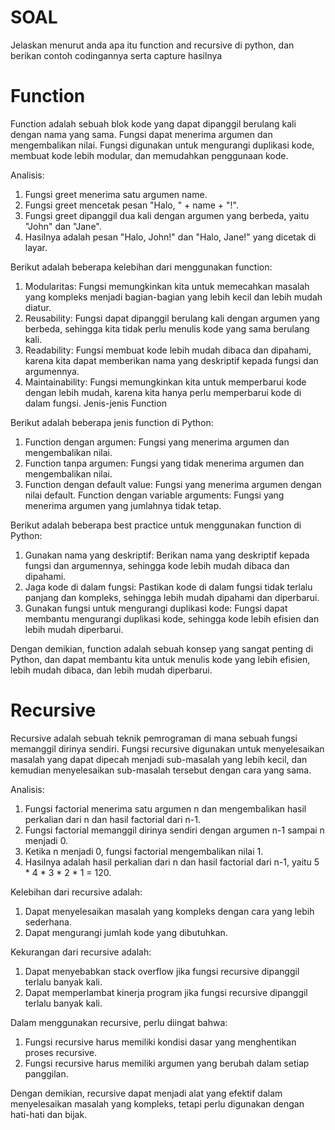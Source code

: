 #  SOAL
Jelaskan menurut anda apa itu function and recursive di python, dan berikan contoh codingannya serta capture hasilnya

# Function
Function adalah sebuah blok kode yang dapat dipanggil berulang kali dengan nama yang sama. Fungsi dapat menerima argumen dan mengembalikan nilai. Fungsi digunakan untuk mengurangi duplikasi kode, membuat kode lebih modular, dan memudahkan penggunaan kode.

Analisis:

1. Fungsi greet menerima satu argumen name.
2. Fungsi greet mencetak pesan "Halo, " + name + "!".
3. Fungsi greet dipanggil dua kali dengan argumen yang berbeda, yaitu "John" dan "Jane".
4. Hasilnya adalah pesan "Halo, John!" dan "Halo, Jane!" yang dicetak di layar.

Berikut adalah beberapa kelebihan dari menggunakan function:

1. Modularitas: Fungsi memungkinkan kita untuk memecahkan masalah yang kompleks menjadi bagian-bagian yang lebih kecil dan lebih mudah diatur.
2. Reusability: Fungsi dapat dipanggil berulang kali dengan argumen yang berbeda, sehingga kita tidak perlu menulis kode yang sama berulang kali.
3. Readability: Fungsi membuat kode lebih mudah dibaca dan dipahami, karena kita dapat memberikan nama yang deskriptif kepada fungsi dan argumennya.
4. Maintainability: Fungsi memungkinkan kita untuk memperbarui kode dengan lebih mudah, karena kita hanya perlu memperbarui kode di dalam fungsi.
Jenis-jenis Function

Berikut adalah beberapa jenis function di Python:

1. Function dengan argumen: Fungsi yang menerima argumen dan mengembalikan nilai.
2. Function tanpa argumen: Fungsi yang tidak menerima argumen dan mengembalikan nilai.
3. Function dengan default value: Fungsi yang menerima argumen dengan nilai default.
Function dengan variable arguments: Fungsi yang menerima argumen yang jumlahnya tidak tetap.

Berikut adalah beberapa best practice untuk menggunakan function di Python:

1. Gunakan nama yang deskriptif: Berikan nama yang deskriptif kepada fungsi dan argumennya, sehingga kode lebih mudah dibaca dan dipahami.
2. Jaga kode di dalam fungsi: Pastikan kode di dalam fungsi tidak terlalu panjang dan kompleks, sehingga lebih mudah dipahami dan diperbarui.
3. Gunakan fungsi untuk mengurangi duplikasi kode: Fungsi dapat membantu mengurangi duplikasi kode, sehingga kode lebih efisien dan lebih mudah diperbarui.

Dengan demikian, function adalah sebuah konsep yang sangat penting di Python, dan dapat membantu kita untuk menulis kode yang lebih efisien, lebih mudah dibaca, dan lebih mudah diperbarui.

# Recursive
Recursive adalah sebuah teknik pemrograman di mana sebuah fungsi memanggil dirinya sendiri. Fungsi recursive digunakan untuk menyelesaikan masalah yang dapat dipecah menjadi sub-masalah yang lebih kecil, dan kemudian menyelesaikan sub-masalah tersebut dengan cara yang sama.

Analisis:
1. Fungsi factorial menerima satu argumen n dan mengembalikan hasil perkalian dari n dan hasil factorial dari n-1.
2. Fungsi factorial memanggil dirinya sendiri dengan argumen n-1 sampai n menjadi 0.
3. Ketika n menjadi 0, fungsi factorial mengembalikan nilai 1.
4. Hasilnya adalah hasil perkalian dari n dan hasil factorial dari n-1, yaitu 5 * 4 * 3 * 2 * 1 = 120.

Kelebihan dari recursive adalah:
1. Dapat menyelesaikan masalah yang kompleks dengan cara yang lebih sederhana.
2. Dapat mengurangi jumlah kode yang dibutuhkan.

Kekurangan dari recursive adalah:

1. Dapat menyebabkan stack overflow jika fungsi recursive dipanggil terlalu banyak kali.
2. Dapat memperlambat kinerja program jika fungsi recursive dipanggil terlalu banyak kali.

Dalam menggunakan recursive, perlu diingat bahwa:

1. Fungsi recursive harus memiliki kondisi dasar yang menghentikan proses recursive.
2. Fungsi recursive harus memiliki argumen yang berubah dalam setiap panggilan.

Dengan demikian, recursive dapat menjadi alat yang efektif dalam menyelesaikan masalah yang kompleks, tetapi perlu digunakan dengan hati-hati dan bijak.

